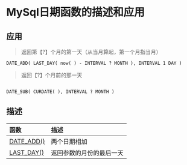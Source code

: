 # MySql日期函数的描述和应用

## 应用

> 返回第【?】个月的第一天（从当月算起，第一个月指当月）

```text
DATE_ADD( LAST_DAY( now( ) - INTERVAL ? MONTH ), INTERVAL 1 DAY )
```

> 返回【?】个月前的那一天

```text

DATE_SUB( CURDATE( ), INTERVAL ? MONTH )
```

## 描述

| 函数 | 描述 |
| :--- | :--- |
| [DATE\_ADD\(\)](https://www.docs4dev.com/docs/zh/mysql/5.7/reference/date-and-time-functions.html#function_date-add) | 两个日期相加 |
| [LAST\_DAY\(\)](https://www.docs4dev.com/docs/zh/mysql/5.7/reference/date-and-time-functions.html#function_last-day) | 返回参数的月份的最后一天 |




